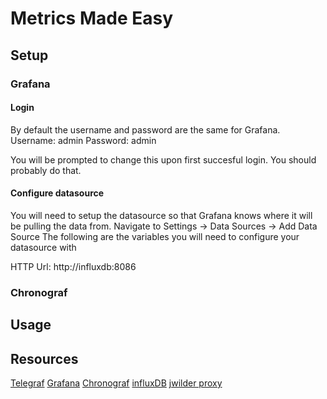 # Metrics Made Easy 

## Setup

### Grafana
#### Login
By default the username and password are the same for Grafana.
Username: admin
Password: admin

You will be prompted to change this upon first succesful login. You should probably do that.

#### Configure datasource
You will need to setup the datasource so that Grafana knows where it will be pulling the data from.
Navigate to Settings -> Data Sources -> Add Data Source
The following are the variables you will need to configure your datasource with

HTTP
Url: http://influxdb:8086

### Chronograf

## Usage


## Resources
[Telegraf](https://hub.docker.com/_/telegraf)
[Grafana](https://hub.docker.com/r/grafana/grafana/)
[Chronograf](https://hub.docker.com/_/chronograf)
[influxDB](https://hub.docker.com/_/influxdb)
[jwilder proxy](https://github.com/jwilder/nginx-proxy)